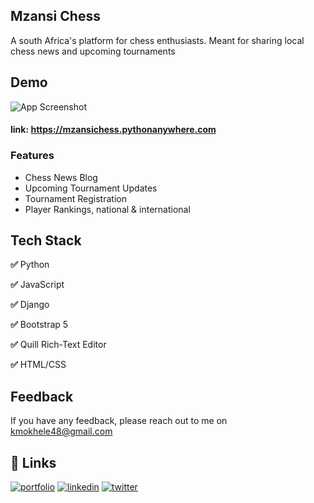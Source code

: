 
## Mzansi Chess
A south Africa's platform for chess enthusiasts. Meant for sharing local chess news and upcoming tournaments 


## Demo

![App Screenshot](https://via.placeholder.com/468x300?text=App+Screenshot+Here)
#### link: https://mzansichess.pythonanywhere.com


### Features

- Chess News Blog
- Upcoming Tournament Updates
- Tournament Registration 
- Player Rankings, national & international



## Tech Stack

**✅** Python 

**✅** JavaScript
 
**✅** Django

**✅** Bootstrap 5 

**✅** Quill Rich-Text Editor 

**✅** HTML/CSS


## Feedback

If you have any feedback, please reach out to me on kmokhele48@gmail.com


## 🔗 Links
[![portfolio](https://img.shields.io/badge/my_portfolio-000?style=for-the-badge&logo=ko-fi&logoColor=white)](https://katherineoelsner.com/)
[![linkedin](https://img.shields.io/badge/linkedin-0A66C2?style=for-the-badge&logo=linkedin&logoColor=white)](https://www.linkedin.com/)
[![twitter](https://img.shields.io/badge/twitter-1DA1F2?style=for-the-badge&logo=twitter&logoColor=white)](https://twitter.com/)

